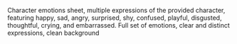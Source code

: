 Character emotions sheet, multiple expressions of the provided character, featuring happy, sad, angry, surprised, shy, confused, playful, disgusted, thoughtful, crying, and embarrassed. Full set of emotions, clear and distinct expressions, clean background

